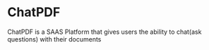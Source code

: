 # ChatPDF
ChatPDF is a SAAS Platform that gives users the ability to chat(ask questions) with their documents

